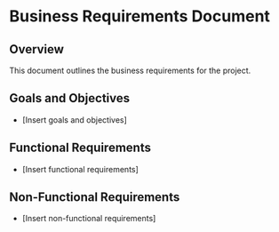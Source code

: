# Business Requirements Document

## Overview

This document outlines the business requirements for the project.

## Goals and Objectives

* [Insert goals and objectives]

## Functional Requirements

* [Insert functional requirements]

## Non-Functional Requirements

* [Insert non-functional requirements]

